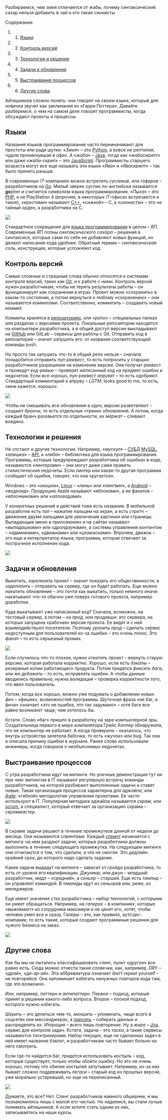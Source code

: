Разбираемся, чем змея отличается от жабы, почему синтаксический сахар нельзя добавить в чай и кто такие сионисты

Содержание

1. 1. [Языки](https://blog.skillfactory.ru/sleng-razrabotchikov-i-kak-ego-ponimat/#языки)
2. 2. [Контроль версий](https://blog.skillfactory.ru/sleng-razrabotchikov-i-kak-ego-ponimat/#контроль-версий)
3. 3. [Технологии и решения](https://blog.skillfactory.ru/sleng-razrabotchikov-i-kak-ego-ponimat/#технологии-и-решения)
4. 4. [Задачи и обновления](https://blog.skillfactory.ru/sleng-razrabotchikov-i-kak-ego-ponimat/#задачи-и-обновления)
5. 5. [Выстраивание процессов](https://blog.skillfactory.ru/sleng-razrabotchikov-i-kak-ego-ponimat/#выстраивание-процессов)
6. 6. [Другие слова](https://blog.skillfactory.ru/sleng-razrabotchikov-i-kak-ego-ponimat/#другие-слова)

Айтишников сложно понять: они говорят на своем языке, который для новичка звучит как заклинания из «Гарри Поттера». Давайте разберемся, о чем на самом деле говорят программисты, когда обсуждают проекты и процессы.

## **Языки**

Названия языков программирования часто переиначивают для простоты или ради шутки. «_Змея_» – это [Python](https://blog.skillfactory.ru/komu-i-dlya-chego-nuzhen-python/), а вовсе не рептилия, чудом проникнувшая в офис. А «_жаба_» – [Java](https://blog.skillfactory.ru/glossary/java/), тогда как «_жабаскрипт_» или даже «_жаба-скрип_» – это [JavaScript](https://blog.skillfactory.ru/glossary/javascript/). Программисты старшего возраста могут все еще называть эти языки «_Ява_» и «_Яваскрипт_» – так было принято раньше.

В современных IT-компаниях можно встретить _сусликов_, или _гоферов_ – разработчиков на [Go](https://blog.skillfactory.ru/glossary/golang/). Милый зверек суслик по-английски называется **go**pher и считается символом языка программирования. «_Пыха_» – это [PHP](https://blog.skillfactory.ru/glossary/php/), а не PlayStation 4 (впрочем, в некоторых IT-офисах встречается и такое), «_крестами_» называют [C++](https://blog.skillfactory.ru/cplus-komu-i-dlya-chego-nuzhen/), «_сижкой_» – C, а «_сионисты_» – это не тайный орден, а разработчики на C.

![](https://blog.skillfactory.ru/wp-content/uploads/2023/02/frame-1-3206546.png)

Стандартное сокращение для [языка программирования](https://blog.skillfactory.ru/glossary/yazyk-programmirovaniya/) в целом – _ЯП_. Современные ЯП полны _синтаксического сахара_ – решений в синтаксисе, которые сами по себе не добавляют новых функций, но делают написание кода удобнее. Обратный термин – _синтаксическая соль_, конструкции, которые усложняют код.

## **Контроль версий**

Самые сложные и страшные слова обычно относятся к системам контроля версий, таких как [Git](https://blog.skillfactory.ru/glossary/git/), и к работе с ними. Контроль версий нужен разработчикам, чтобы не терять результаты работы – он функционирует как сохранения в играх. Проект можно «сохранить» в каком-то состоянии, а потом вернуться к любому «сохранению» – они называются _коммитами_. Соответственно, _коммитить_ – создавать новый коммит.

Коммиты хранятся в [репозиториях](https://blog.skillfactory.ru/glossary/repozitorij/), или «_репо_» – специальных папках или разделах с версиями проекта. Локальные репозитории находятся на компьютере разработчика, а в общий доступ версии выкладывают на [GitHub](https://blog.skillfactory.ru/glossary/github/) или GitLab – сервисы для работы с Git. Отправить код в репозиторий – значит _запушить_ его: от названия соответствующей команды push.

Но просто так запушить что-то в общий репо нельзя – сначала понадобится отправить _пул-реквест_, то есть попросить у старших разработчиков разрешения на изменение версии. Они получат реквест и проведут _код-ревью_ – проверят написанный код на предмет ошибок и недочетов. Если все хорошо, пул-реквест _апрувят_ – то есть одобряют. Стандартный комментарий к апруву – _LGTM_: looks good to me, то есть, «мне кажется, хорошо».

![](https://blog.skillfactory.ru/wp-content/uploads/2023/02/frame-2-7656392.png)

Чтобы не смешивать все обновления в одно, версии разветвляют – создают _бранчи_, то есть отдельные «треки» обновлений. А потом, когда каждый бранч разовьется по отдельности, их _мёржат_ – сливают воедино.

## **Технологии и решения**

Не отстают и другие технологии. Например, «_мускул_» – [СУБД](https://blog.skillfactory.ru/glossary/subd/) [MySQL](https://blog.skillfactory.ru/glossary/mysql/), «_апишка_» – [API](https://blog.skillfactory.ru/glossary/api/), а «_либа_» – библиотека для языка программирования. Программы, которые предупреждают разработчика об ошибках в коде, называются «_линтерами_» – они могут даже сами править стилистические недочеты. Если линтер или какая-то другая программа сообщает об ошибке, говорят, что она «_ругается_».

Windows – это «_окошки_», [Linux](https://blog.skillfactory.ru/glossary/linux/) – «_линь_» или «_пингвин_», а [Android](https://blog.skillfactory.ru/glossary/android/) – «_ведроид_». Продукцию Apple называют «_яблоками_», а ее фанатов – «_яблочниками_» или «_апловодами_».

У конкретных решений и действий тоже есть названия. В мобильной разработке есть _тап_ – нажатие пальцем на экран, а есть _стретч_ – движение двумя пальцами для увеличения картинки или страницы. Выпадающие меню в приложениях и на сайтах называют «_выпадашками_» или «_дропдаунами_», а системы управления контентом – «_админками_», «_движками_» или «_цээмэсками_». Впрочем, движок – это еще и интерпретатор языка, программа, которая отвечает за построчное исполнение кода.

![](https://blog.skillfactory.ru/wp-content/uploads/2023/02/frame-3-5575909.png)

## **Задачи и обновления**

_Выкатить, зарелизить_ проект – значит показать его общественности, а _задеплоить_ – отправить на сервер, где он будет работать. Еще можно _накатить_ обновление – это почти как выкатить, только немного иначе: накатывают что-то обычно уже поверх готового проекта, например доработки.

Куда выкатывают уже написанный код? Сначала, возможно, на тестовый сервер, а потом – на _прод_, или _продакшн_: это сервера, на которых запущена «рабочая» версия проекта. Ее видят и с ней взаимодействуют посетители. Поэтому _уронить прод_ – сделать сервис недоступным для пользователей из-за ошибки – это очень плохо. Это _факап_ – то есть серьезный промах.

![](https://blog.skillfactory.ru/wp-content/uploads/2023/02/frame-4-6876129.png)

Если случилось что-то плохое, нужно _откатить_ проект – вернуть старую версию, которая работала корректно. Хорошо, если есть _бэкапы_ – резервные копии работающего продукта. Потом придется _фиксить баги,_ или же _дебажить_ – то есть, исправлять ошибки. А чтобы данные вводились правильно, нужна _валидация_ – проверка корректности того, что ввел пользователь.

Потом, когда все хорошо, можно уже подумать о добавлении новых _фич_ – «фишек», возможностей программы. Шуточная фраза «не баг, а фича» означает «это не ошибка, это так задумано» – хотя баги все равно возникают чаще, чем хотелось бы.

Кстати. Слово «баг» пришло в разработку на заре компьютерной эры. Создательница первого в мире компилятора Грейс Хоппер обнаружила, что ее компьютер не работает. А когда проверила – оказалось, что внутрь устройства залетела бабочка, то есть «жучок» или bug. Так она и описала причину ошибки в журнале. Ранее слово использовали инженеры, когда говорили о необъяснимых недочетах.

## **Выстраивание процессов**

С утра разработчики идут на _митинги_. Но уличные демонстрации тут ни при чем: митингом в IT называют регулярную встречу команды разработчиков, на которой разбирают выполненные задачи и ставят новые. Такая организация процессов характерна для _аджайла_, или [_Agile_](https://blog.skillfactory.ru/glossary/agile/): «гибкой» методологии управления проектами. Ее часто используют в IT. Популярная методика аджайла называется _скрам_, или [scrum](https://blog.skillfactory.ru/glossary/scrum/), а специалист, который отвечает за организацию скрама – _скраммастер_.

![](https://blog.skillfactory.ru/wp-content/uploads/2023/02/frame-5-3575400.png)

В скраме задачи решают в течение промежутков длиной от недели до месяца. Они называются _спринтами_. Каждый [спринт](https://blog.skillfactory.ru/glossary/sprint/) начинается с митинга: на нем раздают задачи, которые разработчики должны выполнить в течение следующего промежутка. На следующем митинге они отчитаются о том, что сделали, а что не смогли. Это _дедлайн_: крайний срок, до которого надо сделать задание.

Какие задачи выдадут на митинге – зависит от _грейда_ разработчика, то есть от уровня его квалификации. _Джуниор_, или _джун_ – младший разработчик, _мидл_ – «средний», а _сеньор_ – старший. Еще есть _тимлид_ – он управляет командой. В тимлиды идут из сеньоров или, реже, из менеджеров.

Еще имеет значение _стек_ разработчика – набор технологий, с которыми он умеет обращаться. Например, на _галерах_ – в компаниях, которые «выжимают» из сотрудника максимум и не ценят его, хотят, чтобы человек умел все и сразу. Галеры – это, как правило, _аутсорс_-компании, то есть такие, которые создают программные решения для чужого бизнеса на заказ.

![](https://blog.skillfactory.ru/wp-content/uploads/2023/02/frame-6-3766217.png)

## **Другие слова**

Как бы мы ни пытались классифицировать сленг, пункт «другое» все равно есть. Сюда можно отнести такие словечки, как, например, _DRY_ – «_драй_», «_ди-эр-ай_». Эта аббревиатура означает don’t repeat yourself – не повторяйся. Она напоминает избегать ненужных повторов кода там, где это возможно.

Или, например, _паттерн_ и _антипаттерн_. Первое – подход, который принят в решении какого-либо вопроса. Второе – плохой подход, которого нужно избегать.

_Шерить_ – это делиться чем-то, _меншить_ – упоминать, чаще всего в соцсетях или мессенджерах, а [_парсить_](https://blog.skillfactory.ru/glossary/parser/) – собирать данные и распределять их. _Итерация_ – всего лишь повторение. Ну а _жира_ – [Jira](https://blog.skillfactory.ru/glossary/jira/), сервис для контроля задач. Кстати, задача – это _таска_, а такие сервисы называются _тасктрекерами_. Набор текущих, еще не сделанных задач в ней имеет название _бэклог_, и разработчикам часто бывает больно на него смотреть.

Если где-то найдется баг, придется использовать _костыль_ – код, который существует, только чтобы обойти ошибку. Но это не очень хорошо, потому что обилие костылей запутывает. Например, из-за них бывает сложно поддерживать _легаси_ – старый код из прошлых версий, уже морально устаревший, но еще не переписанный.

![](https://blog.skillfactory.ru/wp-content/uploads/2023/02/frame-7-5214213.png)

Думаете, это все? Нет. Сленг разработчиков намного обширнее, и мы познакомились лишь с малой его частью. Но надеемся, вы стали лучше понимать айтишников. А если хотите стать одним из них, записывайтесь на наши курсы.